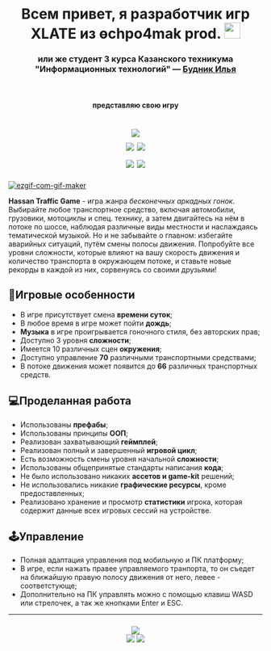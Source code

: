 <h1 align="center">Всем привет, я разработчик игр <b>XLATE</b> из <b>өchpo4mak prod.</b>
<img src="https://github.com/blackcater/blackcater/raw/main/images/Hi.gif" height="32"/></h1>
<h3 align="center">или же студент 3 курса Казанского техникума "Информационных технологий" — <a href="https://vk.com/ilyabudnik" target="_blank">Будник Илья</a></h3>
<br>

<h4 align="center">представляю свою игру</h4>
<h1 align="center">
  <img src="https://readme-typing-svg.herokuapp.com?font=&size=35&color=00a6c6&center=true&width=500&height=70&lines=Hassan+Traffic+Game"><br>
  <img src="https://img.shields.io/badge/Unity-2021.3.2f1-blue?style=for-the-badge&logo=unity">
  <img src="https://img.shields.io/badge/Language-C%23-blue?style=for-the-badge&logo=csharp"><br>
  <img src="https://img.shields.io/badge/Windows Build-blue?style=for-the-badge&logo=windows">
  <img src="https://img.shields.io/badge/Android Build-blue?style=for-the-badge&logo=android">
</h1>

<a href="https://ibb.co/bBSmvmS"><img src="https://i.ibb.co/Ph7jWj7/ezgif-com-gif-maker.gif" alt="ezgif-com-gif-maker" border="0"></a>

**Hassan Traffic Game** - игра жанра *бесконечных аркадных гонок*. Выбирайте любое транспортное средство, включая автомобили, грузовики, мотоциклы и спец. технику, а затем двигайтесь на нём в потоке по шоссе, наблюдая различные виды местности и наслаждаясь тематической музыкой. Но и не забывайте о главном: избегайте аварийных ситуаций, путём смены полосы движения. Попробуйте все уровни сложности, которые влияют на вашу скорость движения и количество транспорта в окружающем потоке, и ставьте новые рекорды в каждой из них, сорвенуясь со своими друзьями!

<h2>🚗Игровые особенности</h2>
<ul>
  <li>В игре присутствует смена <b>времени суток</b>;
  <li>В любое время в игре может пойти <b>дождь</b>;
  <li><b>Музыка</b> в игре проигрывается гоночного стиля, без авторских прав;
  <li>Доступно 3 уровня <b>сложности</b>;
  <li>Имеется 10 различных сцен <b>окружения</b>;
  <li>Доступно управление <b>70</b> различными транспортными средствами;
  <li>В потоке движения может появится до <b>66</b> различных транспортных средств.
</ul>

<h2>💻Проделанная работа</h2>
<ul>
  <li>Использованы <b>префабы</b>;
  <li>Использованы принципы <b>ООП</b>;
  <li>Реализован захватывающий <b>геймплей</b>;
  <li>Реализован полный и завершенный <b>игровой цикл</b>;
  <li>Есть возможность смены уровня начальной <b>сложности</b>;
  <li>Использованы общепринятые стандарты написания <b>кода</b>;
  <li>Не было использовано никаких <b>ассетов и game-kit</b> решений;
  <li>Не использовались никакие <b>графические ресурсы</b>, кроме предоставленных;
  <li>Реализовано хранение и просмотр <b>статистики</b> игрока, которая содержит данные всех игровых сессий на устройстве.
</ul>

<h2>🕹Управление</h2>
<ul>
  <li>Полная адаптация управления под мобильную и ПК платформу;
  <li>В игре, если нажать правее управляемого транпорта, то он съедет на ближайшую правую полосу движения от него, левее - соответстующе;
  <li>Дополнительно на ПК управлять можно с помощью клавиш WASD или стрелочек, а так же кнопками Enter и ESC.
</ul>

<hr>

<h3 align="center">
  <img src="https://img.shields.io/badge/СВЯЗЬ СО МНОЙ-gray?style=for-the-badge&logo="><br>
  <a href="https://vk.com/ilyabudnik"><img src="https://img.shields.io/badge/ВКонтакте-blue?style=for-the-badge&logo=vk"></a>
  <a href="https://t.me/xlate"><img src="https://img.shields.io/badge/Telegram-blue?style=for-the-badge&logo=telegram"></a>
</h3>
